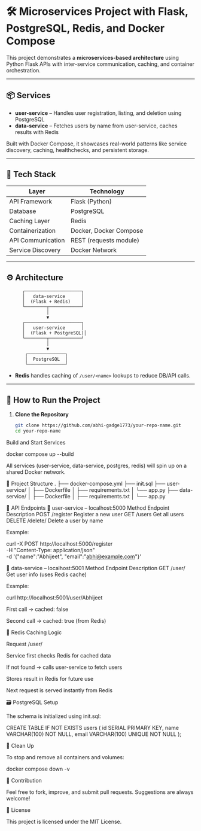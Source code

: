 # 🛠️ Microservices Project with Flask, PostgreSQL, Redis, and Docker Compose

This project demonstrates a **microservices-based architecture** using Python Flask APIs with inter-service communication, caching, and container orchestration.

---

## 📦 Services

- **user-service** – Handles user registration, listing, and deletion using PostgreSQL  
- **data-service** – Fetches users by name from user-service, caches results with Redis  

Built with Docker Compose, it showcases real-world patterns like service discovery, caching, healthchecks, and persistent storage.

---

## 🔧 Tech Stack

| Layer            | Technology               |
|------------------|--------------------------|
| API Framework    | Flask (Python)           |
| Database         | PostgreSQL               |
| Caching Layer    | Redis                    |
| Containerization | Docker, Docker Compose   |
| API Communication| REST (requests module)   |
| Service Discovery| Docker Network           |

---

## ⚙️ Architecture

          ┌─────────────────────┐
          │   data-service      │
          │  (Flask + Redis)    │
          └────────┬────────────┘
                   │
                   ▼
          ┌─────────────────────┐
          │   user-service      │
          │  (Flask + PostgreSQL)│
          └────────┬────────────┘
                   │
                   ▼
           ┌──────────────┐
           │  PostgreSQL  │
           └──────────────┘


- **Redis** handles caching of `/user/<name>` lookups to reduce DB/API calls.

---

## 🚀 How to Run the Project

1. **Clone the Repository**
   ```bash
   git clone https://github.com/abhi-gadge1773/your-repo-name.git
   cd your-repo-name
Build and Start Services

docker compose up --build


All services (user-service, data-service, postgres, redis) will spin up on a shared Docker network.

📂 Project Structure
.
├── docker-compose.yml
├── init.sql
├── user-service/
│   ├── Dockerfile
│   ├── requirements.txt
│   └── app.py
├── data-service/
│   ├── Dockerfile
│   ├── requirements.txt
│   └── app.py

🧪 API Endpoints
📘 user-service – localhost:5000
Method	Endpoint	Description
POST	/register	Register a new user
GET	/users	Get all users
DELETE	/delete/<name>	Delete a user by name

Example:

curl -X POST http://localhost:5000/register \
  -H "Content-Type: application/json" \
  -d '{"name":"Abhijeet", "email":"abhi@example.com"}'

📗 data-service – localhost:5001
Method	Endpoint	Description
GET	/user/<name>	Get user info (uses Redis cache)

Example:

curl http://localhost:5001/user/Abhijeet


First call → cached: false

Second call → cached: true (from Redis)

🔁 Redis Caching Logic

Request /user/<name>

Service first checks Redis for cached data

If not found → calls user-service to fetch users

Stores result in Redis for future use

Next request is served instantly from Redis

🗃️ PostgreSQL Setup

The schema is initialized using init.sql:

CREATE TABLE IF NOT EXISTS users (
  id SERIAL PRIMARY KEY,
  name VARCHAR(100) NOT NULL,
  email VARCHAR(100) UNIQUE NOT NULL
);

🧼 Clean Up

To stop and remove all containers and volumes:

docker compose down -v

🤝 Contribution

Feel free to fork, improve, and submit pull requests. Suggestions are always welcome!

📄 License

This project is licensed under the MIT License.
